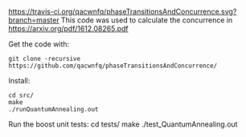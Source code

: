 https://travis-ci.org/qacwnfq/phaseTransitionsAndConcurrence.svg?branch=master
This code was used to calculate the concurrence in https://arxiv.org/pdf/1612.08265.pdf

Get the code with:
```
git clone -recursive https://github.com/qacwnfq/phaseTransitionsAndConcurrence/
```

Install:
```
cd src/
make
./runQuantumAnnealing.out
```

Run the boost unit tests:
cd tests/
make
./test_QuantumAnnealing.out
